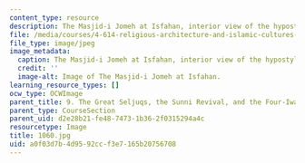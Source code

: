 ```yaml
---
content_type: resource
description: The Masjid-i Jomeh at Isfahan, interior view of the hypostyle hall.
file: /media/courses/4-614-religious-architecture-and-islamic-cultures-fall-2002/a0f03d7b4d9592ccf3e7165b20756708_1060.jpg
file_type: image/jpeg
image_metadata:
  caption: The Masjid-i Jomeh at Isfahan, interior view of the hypostyle hall.
  credit: ''
  image-alt: Image of The Masjid-i Jomeh at Isfahan.
learning_resource_types: []
ocw_type: OCWImage
parent_title: 9. The Great Seljuqs, the Sunni Revival, and the Four-Iwan Plan
parent_type: CourseSection
parent_uid: d2e28b21-fe48-7473-1b36-2f0315294a4c
resourcetype: Image
title: 1060.jpg
uid: a0f03d7b-4d95-92cc-f3e7-165b20756708
---
```

